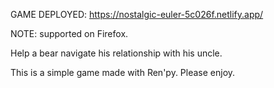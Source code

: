 GAME DEPLOYED: https://nostalgic-euler-5c026f.netlify.app/

NOTE: supported on Firefox.

Help a bear navigate his relationship with his uncle.

This is a simple game made with Ren'py. Please enjoy.
